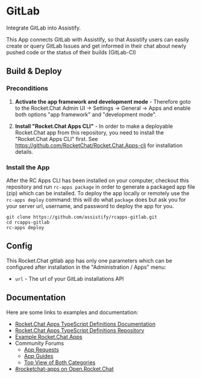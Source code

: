 # GitLab
Integrate GitLab into Assistify.

This App connects GitLab with Assistify, so that Assistify users can easily create or query GitLab Issues
and get informed in their chat about newly pushed code or the status of their builds (GitLab-CI)

## Build & Deploy

### Preconditions

1. **Activate the app framework and development mode** - Therefore goto to the Rocket.Chat Admin UI -> Settings -> General -> Apps and enable both options "app framework" and "development mode".

2. **Install "Rocket.Chat Apps CLI"** - In order to make a deployable Rocket.Chat app from this repository, you need to install the "Rocket.Chat Apps CLI" first. See https://github.com/RocketChat/Rocket.Chat.Apps-cli for installation details.

### Install the App

After the RC Apps CLI has been installed on your computer, checkout this repository and run `rc-apps package` in order to generate a packaged app file (zip) which can be installed. To deploy the app locally or remotely use the `rc-apps deploy` command: this will do what `package` does but ask you for your server url, username, and password to deploy the app for you.

```
git clone https://github.com/assistify/rcapps-gitlab.git
cd rcapps-gitlab
rc-apps deploy
```

## Config
This Rocket.Chat gitlab app has only one parameters which can be configured after installation in the "Administration / Apps" menu:

- `url` - The url of your GitLab installations API

## Documentation
Here are some links to examples and documentation:
- [Rocket.Chat Apps TypeScript Definitions Documentation](https://rocketchat.github.io/Rocket.Chat.Apps-engine/)
- [Rocket.Chat Apps TypeScript Definitions Repository](https://github.com/RocketChat/Rocket.Chat.Apps-engine)
- [Example Rocket.Chat Apps](https://github.com/graywolf336/RocketChatApps)
- Community Forums
  - [App Requests](https://forums.rocket.chat/c/rocket-chat-apps/requests)
  - [App Guides](https://forums.rocket.chat/c/rocket-chat-apps/guides)
  - [Top View of Both Categories](https://forums.rocket.chat/c/rocket-chat-apps)
- [#rocketchat-apps on Open.Rocket.Chat](https://open.rocket.chat/channel/rocketchat-apps)
